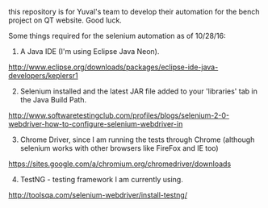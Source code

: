 this repository is for Yuval's team to develop their automation for the bench project on QT website. Good luck.

Some things required for the selenium automation as of 10/28/16:

1) A Java IDE (I'm using Eclipse Java Neon).

http://www.eclipse.org/downloads/packages/eclipse-ide-java-developers/keplersr1


2) Selenium installed and the latest JAR file added to your 'libraries' tab in the Java Build Path.

http://www.softwaretestingclub.com/profiles/blogs/selenium-2-0-webdriver-how-to-configure-selenium-webdriver-in


3) Chrome Driver, since I am running the tests through Chrome (although selenium works with other browsers like FireFox and IE too)

https://sites.google.com/a/chromium.org/chromedriver/downloads


4) TestNG - testing framework I am currently using.

http://toolsqa.com/selenium-webdriver/install-testng/

